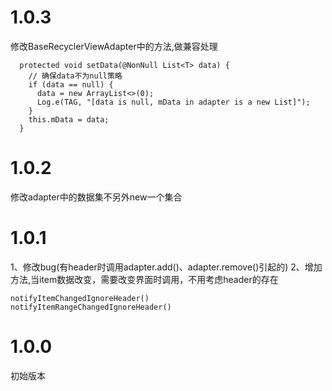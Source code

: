 # 1.0.3
修改BaseRecyclerViewAdapter中的方法,做兼容处理
```
  protected void setData(@NonNull List<T> data) {
    // 确保data不为null策略
    if (data == null) {
      data = new ArrayList<>(0);
      Log.e(TAG, "[data is null, mData in adapter is a new List]");
    }
    this.mData = data;
  }
```

# 1.0.2
修改adapter中的数据集不另外new一个集合

# 1.0.1
1、修改bug(有header时调用adapter.add()、adapter.remove()引起的)
2、增加方法,当item数据改变，需要改变界面时调用，不用考虑header的存在
```
notifyItemChangedIgnoreHeader()
notifyItemRangeChangedIgnoreHeader()
```

# 1.0.0
初始版本